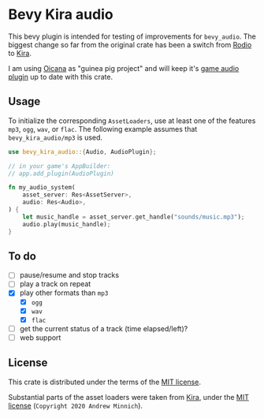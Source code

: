 # Bevy Kira audio

This bevy plugin is intended for testing of improvements for `bevy_audio`. The biggest change so far from the original crate has been a switch from [Rodio][rodio] to [Kira][kira].

I am using [Oicana][oicana] as "guinea pig project" and will keep it's [game audio plugin][oicana-audio] up to date with this crate.

## Usage
To initialize the corresponding `AssetLoaders`, use at least one of the features `mp3`, `ogg`, `wav`, or `flac`. The following example assumes that `bevy_kira_audio/mp3` is used.

```rust
use bevy_kira_audio::{Audio, AudioPlugin};

// in your game's AppBuilder:
// app.add_plugin(AudioPlugin)

fn my_audio_system(
    asset_server: Res<AssetServer>,
    audio: Res<Audio>,
) {
    let music_handle = asset_server.get_handle("sounds/music.mp3");
    audio.play(music_handle);
}
```

## To do
- [ ] pause/resume and stop tracks
- [ ] play a track on repeat
- [x] play other formats than `mp3`
  - [x] `ogg`
  - [x] `wav`
  - [x] `flac`
- [ ] get the current status of a track (time elapsed/left)?
- [ ] web support

## License

This crate is distributed under the terms of the [MIT license](LICENSE.md).

Substantial parts of the asset loaders were taken from [Kira][kira], under the [MIT license][kira-license] (`Copyright 2020 Andrew Minnich`).



[kira]: https://github.com/tesselode/kira
[kira-license]: https://github.com/tesselode/kira/blob/main/license.md
[rodio]: https://github.com/RustAudio/rodio
[oicana]: https://github.com/NiklasEi/oicana
[oicana-audio]: https://github.com/NiklasEi/oicana/blob/master/crates/oicana_plugin/src/audio.rs
